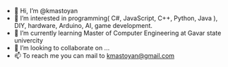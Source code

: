 - 👋 Hi, I’m @kmastoyan
- 👀 I’m interested in programming( C#, JavaScript, C++, Python, Java ), DIY, hardware, Arduino, AI, game development.
- 🌱 I’m currently learning Master of Computer Engineering at Gavar state univercity
- 💞️ I’m looking to collaborate on ...
- 📫 To reach me you can mail to kmastoyan@gmail.com

<!---
kmastoyan/kmastoyan is a ✨ special ✨ repository because its `README.md` (this file) appears on your GitHub profile.
You can click the Preview link to take a look at your changes.
--->
